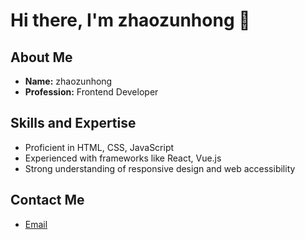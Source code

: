 # Hi there, I'm zhaozunhong 👋

## About Me
- **Name:** zhaozunhong
- **Profession:** Frontend Developer

## Skills and Expertise
- Proficient in HTML, CSS, JavaScript
- Experienced with frameworks like React, Vue.js
- Strong understanding of responsive design and web accessibility

## Contact Me
- [Email](zunhong@proton.me)

